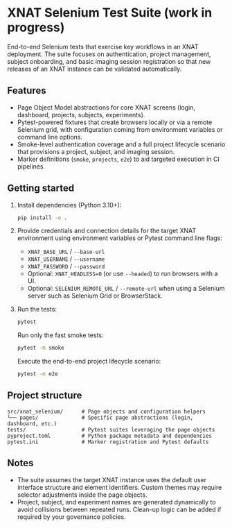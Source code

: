 # XNAT Selenium Test Suite (work in progress)

End-to-end Selenium tests that exercise key workflows in an XNAT deployment. The
suite focuses on authentication, project management, subject onboarding, and
basic imaging session registration so that new releases of an XNAT instance can
be validated automatically.

## Features

- Page Object Model abstractions for core XNAT screens (login, dashboard,
  projects, subjects, experiments).
- Pytest-powered fixtures that create browsers locally or via a remote Selenium
  grid, with configuration coming from environment variables or command line
  options.
- Smoke-level authentication coverage and a full project lifecycle scenario that
  provisions a project, subject, and imaging session.
- Marker definitions (`smoke`, `projects`, `e2e`) to aid targeted execution in
  CI pipelines.

## Getting started

1. Install dependencies (Python 3.10+):

   ```bash
   pip install -e .
   ```

2. Provide credentials and connection details for the target XNAT environment
   using environment variables or Pytest command line flags:

   - `XNAT_BASE_URL` / `--base-url`
   - `XNAT_USERNAME` / `--username`
   - `XNAT_PASSWORD` / `--password`
   - Optional: `XNAT_HEADLESS=0` (or use `--headed`) to run browsers with a UI.
   - Optional: `SELENIUM_REMOTE_URL` / `--remote-url` when using a Selenium
     server such as Selenium Grid or BrowserStack.

3. Run the tests:

   ```bash
   pytest
   ```

   Run only the fast smoke tests:

   ```bash
   pytest -m smoke
   ```

   Execute the end-to-end project lifecycle scenario:

   ```bash
   pytest -m e2e
   ```

## Project structure

```
src/xnat_selenium/      # Page objects and configuration helpers
└── pages/              # Specific page abstractions (login, dashboard, etc.)
tests/                  # Pytest suites leveraging the page objects
pyproject.toml          # Python package metadata and dependencies
pytest.ini              # Marker registration and Pytest defaults
```

## Notes

- The suite assumes the target XNAT instance uses the default user interface
  structure and element identifiers. Custom themes may require selector
  adjustments inside the page objects.
- Project, subject, and experiment names are generated dynamically to avoid
  collisions between repeated runs. Clean-up logic can be added if required by
  your governance policies.
